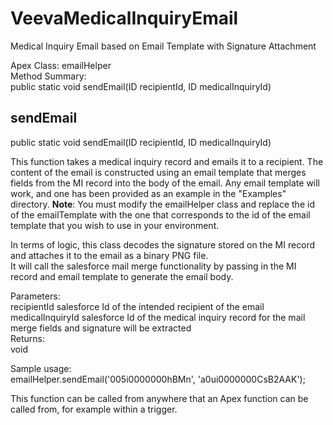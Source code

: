 VeevaMedicalInquiryEmail
========================

Medical Inquiry Email based on Email Template with Signature Attachment

Apex Class:  emailHelper <br/>
Method Summary:<br/>
  public static void sendEmail(ID recipientId, ID medicalInquiryId) <br/>

<h2>sendEmail  </h2>
  public static void sendEmail(ID recipientId, ID medicalInquiryId)
  
  This function takes a medical inquiry record and emails it to a recipient.  The content of the email is constructed using an email template that merges 
  fields from the MI record into the body of the email.  Any email template will work, and one has been provided as an example in the "Examples" directory. 
  **Note**:  You must modify the emailHelper class and replace the id of the emailTemplate with the one that corresponds to the id of the email template 
  that you wish to use in your environment.
  
  In terms of logic, this class decodes the signature stored on the MI record and attaches it to the email as a binary PNG file.  
  It will call the salesforce mail merge functionality by passing in the MI record and email template to generate the email body.
  
  Parameters:<br/>
		recipientId			salesforce Id of the intended recipient of the email<br/>
		medicalInquiryId	salesforce Id of the medical inquiry record for the mail merge fields and signature will be extracted<br/>
  Returns:<br/>
		void<br/>


Sample usage:<br/>
  emailHelper.sendEmail('005i0000000hBMn', 'a0ui0000000CsB2AAK');
  

This function can be called from anywhere that an Apex function can be called from, for example within a trigger.
